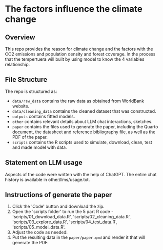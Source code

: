 # The factors influence the climate change

## Overview

This repo provides the reason for climate change and the factors with the CO2 emissions and population density and forest coverage. In the process that the tempertuera will built by using model to know the 4 variables relationship.


## File Structure

The repo is structured as:

-   `data/raw_data` contains the raw data as obtained from WorldBank website.
-   `data/cleaning_data` contains the cleaned dataset that was constructed.
-   `outputs` contains fitted models. 
-   `other` contains relevant details about LLM chat interactions, sketches.
-   `paper` contains the files used to generate the paper, including the Quarto document, the datasheet and reference bibliography file, as well as the PDF of the paper. 
-   `scripts` contains the R scripts used to simulate, download, clean, test and made model with data.

## Statement on LLM usage

Aspects of the code were written with the help of ChatGPT. The entire chat history is available in other/llms/usage.txt.

##  Instructions of generate the paper
1. Click the 'Code' button and download the zip.
2. Open the 'scripts folder' to run the 5 part R code - 'scripts/01_download_data.R', 'scripts/02_cleaning_data.R', 'scripts/03_explore_data.R', 'scripts/04_test_data.R', 'scripts/05_model_data.R'.
3. Adjust the code as needed.
4. Put the resulting data in the `paper/paper.qmd` and render it that will generate the PDF.
